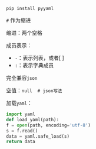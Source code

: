 `pip install pyyaml`

`#` 作为缩进

缩进：两个空格

成员表示：

* `-`：表示列表，或者[ ]
* `:`：表示字典成员

完全兼容`json`

空值：`null  # json写法`

加载`yaml`：

```py
import yaml
def load_yaml(path):
f = open(path, encoding='utf-8')
s = f.read()
data = yaml.safe_load(s)
return data
```





